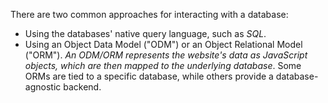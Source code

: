 There are two common approaches for interacting with a database:
- Using the databases' native query language, such as *SQL*.
- Using an Object Data Model ("ODM") or an Object Relational Model ("ORM"). *An ODM/ORM represents the website's data as JavaScript objects, which are then mapped to the underlying database*. Some ORMs are tied to a specific database, while others provide a database-agnostic backend.

